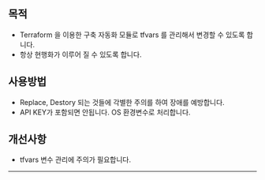 ## 목적
* Terraform 을 이용한 구축 자동화 모듈로 tfvars 를 관리해서 변경할 수 있도록 합니다.
* 항상 현행화가 이루어 질 수 있도록 합니다.


## 사용방법
* Replace, Destory 되는 것들에 각별한 주의를 하여 장애를 예방합니다.
* API KEY가 포함되면 안됩니다. OS 환경변수로 처리합니다.

## 개선사항
* tfvars 변수 관리에 주의가 필요합니다.
<hr/>

